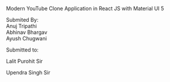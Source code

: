 Modern YouTube Clone Application in React JS with Material UI 5

Submited By:                        
Anuj Tripathi                         
Abhinav Bhargav                       
Ayush Chugwani

Submitted to:

Lalit Purohit Sir

Upendra Singh Sir
